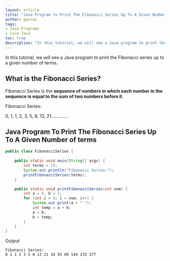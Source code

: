 ```yaml
---
layout: article  
title: "Java Program To Print The Fibonacci Series Up To A Given Number of terms"  
author: gaurav  
tags: 
- Java Programs
- Core Java
toc: true
description: "In this tutorial, we will see a Java program to print the Fibonacci series up to a given number of terms."
---
```


In this tutorial, we will see a Java program to print the Fibonacci series up to a given number of terms.

## What is the Fibonacci Series?

Fibonacci Series is the **sequence of numbers in which each number in the sequence is equal to the sum of two numbers before it**.

Fibonacci Series:

0, 1, 1, 2, 3, 5, 8, 13, 21.............

## Java Program To Print The Fibonacci Series Up To A Given Number of terms

```java
public class FibonacciSeries {
    
    public static void main(String[] args) {
        int terms = 15;
        System.out.println("Fibonacci Series:");
        printFibonacciSeries(terms);
    }

    public static void printFibonacciSeries(int num) {
        int a = 0, b = 1;
        for (int i = 0; i < num; i++) {
            System.out.print(a + " ");
            int temp = a + b;
            a = b;
            b = temp;
        }
    }
}
```

Output

```
Fibonacci Series:
0 1 1 2 3 5 8 13 21 34 55 89 144 233 377 
```
